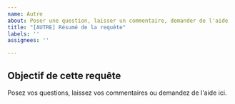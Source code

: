 ```yaml
---
name: Autre
about: Poser une question, laisser un commentaire, demander de l'aide
title: "[AUTRE] Résumé de la requête"
labels: ''
assignees: ''

---
```


## Objectif de cette requête
Posez vos questions, laissez vos commentaires ou demandez de l'aide ici.
